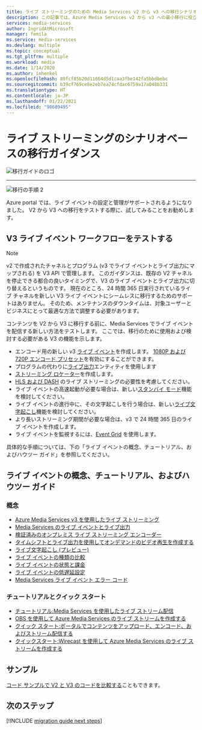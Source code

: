 ```yaml
---
title: ライブ ストリーミングのための Media Services v2 から v3 への移行シナリオに基づくガイダンス | Microsoft Docs
description: この記事では、Azure Media Services v2 から v3 への最小移行に役立つライブ ストリーミングのシナリオベースのガイダンスを提供します。
services: media-services
author: IngridAtMicrosoft
manager: femila
ms.service: media-services
ms.devlang: multiple
ms.topic: conceptual
ms.tgt_pltfrm: multiple
ms.workload: media
ms.date: 1/14/2020
ms.author: inhenkel
ms.openlocfilehash: 89fcf85b20d11664d5d1caa3fbe142fa5bbdbebc
ms.sourcegitcommit: b39cf769ce8e2eb7ea74cfdac6759a17a048b331
ms.translationtype: HT
ms.contentlocale: ja-JP
ms.lasthandoff: 01/22/2021
ms.locfileid: "98689495"
---
```

# <a name="live-streaming-scenario-based-migration-guidance"></a>ライブ ストリーミングのシナリオベースの移行ガイダンス

![移行ガイドのロゴ](./media/migration-guide/azure-media-services-logo-migration-guide.svg)

<hr color="#5ea0ef" size="10">

![移行の手順 2](./media/migration-guide/steps-4.svg)

Azure portal では、ライブ イベントの設定と管理がサポートされるようになりました。  V2 から V3 への移行をテストする際に、試してみることをお勧めします。

## <a name="test-the-v3-live-event-workflow"></a>V3 ライブ イベント ワークフローをテストする

> [!NOTE]
> v2 で作成されたチャネルとプログラム (v3 でライブ イベントとライブ出力にマップされる) を V3 API で管理します。 このガイダンスは、既存の V2 チャネルを停止できる都合の良いタイミングで、V3 のライブ イベントとライブ出力に切り替えるというものです。 現在のところ、24 時間 365 日実行されているライブ チャネルを新しい V3 ライブ イベントにシームレスに移行するためのサポートはありません。 そのため、メンテナンスのダウンタイムは、対象ユーザーとビジネスにとって最適な方法で調整する必要があります。

コンテンツを V2 から V3 に移行する前に、Media Services でライブ イベントを配信する新しい方法をテストします。 ここでは、移行のために使用および検討する必要がある V3 の機能を示します。

- エンコード用の新しい v3 [ライブ イベント](live-events-outputs-concept.md#live-events)を作成します。 [1080P および 720P エンコード プリセット](live-event-types-comparison.md#system-presets)を有効にすることができます。
- プログラムの代わりに[ライブ出力](live-events-outputs-concept.md#live-outputs)エンティティを使用します
- [ストリーミング ロケーター](streaming-locators-concept.md)を作成します。
- [HLS および DASH](dynamic-packaging-overview.md) のライブ ストリーミングの必要性を考慮してください。
- ライブ イベントの高速起動が必要な場合は、新しい[スタンバイ モード](live-events-outputs-concept.md#standby-mode)機能を検討してください。
- ライブ イベントの進行中に、その文字起こしを行う場合は、新しい[ライブ文字起こし](live-transcription.md)機能を検討してください。
- より長いストリーミング期間が必要な場合は、v3 で 24 時間 365 日のライブ イベントを作成します。
- ライブ イベントを監視するには、[Event Grid](monitor-events-portal-how-to.md) を使用します。

具体的な手順については、下の「ライブ イベントの概念、チュートリアル、およびハウツー ガイド」を参照してください。

## <a name="live-events-concepts-tutorials-and-how-to-guides"></a>ライブ イベントの概念、チュートリアル、およびハウツー ガイド

### <a name="concepts"></a>概念

- [Azure Media Services v3 を使用したライブ ストリーミング](live-streaming-overview.md)
- [Media Services のライブ イベントとライブ出力](live-events-outputs-concept.md)
- [検証済みのオンプレミス ライブ ストリーミング エンコーダー](recommended-on-premises-live-encoders.md)
- [タイムシフトとライブ出力を使用してオンデマンドのビデオ再生を作成する](live-event-cloud-dvr.md)
- [ライブ文字起こし (プレビュー)](live-transcription.md)
- [ライブ イベントの種類の比較](live-event-types-comparison.md)
- [ライブ イベントの状態と課金](live-event-states-billing.md)
- [ライブ イベントの低遅延設定](live-event-latency.md)
- [Media Services ライブ イベント エラー コード](live-event-error-codes.md)

### <a name="tutorials-and-quickstarts"></a>チュートリアルとクイック スタート

- [チュートリアル:Media Services を使用したライブ ストリーム配信](stream-live-tutorial-with-api.md)
- [OBS を使用して Azure Media Services のライブ ストリームを作成する](live-events-obs-quickstart.md)
- [クイック スタート:ポータルでコンテンツをアップロード、エンコード、およびストリーム配信する](manage-assets-quickstart.md)
- [クイックスタート:Wirecast を使用して Azure Media Services のライブ ストリームを作成する](live-events-wirecast-quickstart.md)

## <a name="samples"></a>サンプル

[コード サンプルで V2 と V3 のコードを比較する](migrate-v-2-v-3-migration-samples.md)こともできます。

## <a name="next-steps"></a>次のステップ

[!INCLUDE [migration guide next steps](./includes/migration-guide-next-steps.md)]
